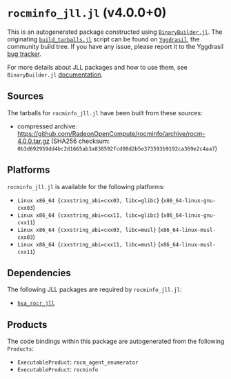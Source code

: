 # `rocminfo_jll.jl` (v4.0.0+0)

This is an autogenerated package constructed using [`BinaryBuilder.jl`](https://github.com/JuliaPackaging/BinaryBuilder.jl). The originating [`build_tarballs.jl`](https://github.com/JuliaPackaging/Yggdrasil/blob/c1b0b94fc24e10c51dc5687a85e8fa723fc8b599/R/rocminfo/build_tarballs.jl) script can be found on [`Yggdrasil`](https://github.com/JuliaPackaging/Yggdrasil/), the community build tree.  If you have any issue, please report it to the Yggdrasil [bug tracker](https://github.com/JuliaPackaging/Yggdrasil/issues).

For more details about JLL packages and how to use them, see `BinaryBuilder.jl` [documentation](https://juliapackaging.github.io/BinaryBuilder.jl/dev/jll/).

## Sources

The tarballs for `rocminfo_jll.jl` have been built from these sources:

* compressed archive: https://github.com/RadeonOpenCompute/rocminfo/archive/rocm-4.0.0.tar.gz (SHA256 checksum: `0b3d692959dd4bc2d1665ab3a838592fcd08d2b5e373593b9192ca369e2c4aa7`)

## Platforms

`rocminfo_jll.jl` is available for the following platforms:

* `Linux x86_64 {cxxstring_abi=cxx03, libc=glibc}` (`x86_64-linux-gnu-cxx03`)
* `Linux x86_64 {cxxstring_abi=cxx11, libc=glibc}` (`x86_64-linux-gnu-cxx11`)
* `Linux x86_64 {cxxstring_abi=cxx03, libc=musl}` (`x86_64-linux-musl-cxx03`)
* `Linux x86_64 {cxxstring_abi=cxx11, libc=musl}` (`x86_64-linux-musl-cxx11`)

## Dependencies

The following JLL packages are required by `rocminfo_jll.jl`:

* [`hsa_rocr_jll`](https://github.com/JuliaBinaryWrappers/hsa_rocr_jll.jl)

## Products

The code bindings within this package are autogenerated from the following `Products`:

* `ExecutableProduct`: `rocm_agent_enumerator`
* `ExecutableProduct`: `rocminfo`
